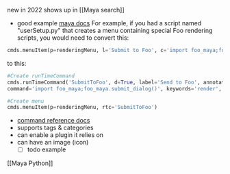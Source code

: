 new in 2022
shows up in [[Maya search]]

- good example [maya docs](https://help.autodesk.com/view/MAYAUL/2022/ENU/?guid=GUID-36CB5BF4-BB31-41E8-81AF-CD03BDD2E4A6)
For example, if you had a script named "userSetup.py" that creates a menu containing special Foo rendering scripts, you would need to convert this:

```python
cmds.menuItem(p=renderingMenu, l='Submit to Foo', c='import foo_maya;foo_maya.submit_dialog()')
```
to this:
```python
#Create runTimeCommand
cmds.runTimeCommand('SubmitToFoo', d=True, label='Send to Foo', annotation='Send your scene to Foo for cloud rendering.', category='Menu items.Cloud.Render', 
command='import foo_maya;foo_maya.submit_dialog()', keywords='render', tags='Render' )

#Create menu
cmds.menuItem(p=renderingMenu, rtc='SubmitToFoo')
```

- [command reference docs](https://help.autodesk.com/cloudhelp/2022/ENU/Maya-Tech-Docs/CommandsPython/runTimeCommand.html)
- supports tags & categories
- can enable a plugin it relies on
- can have an image (icon)
	- [ ] todo example

[[Maya Python]]